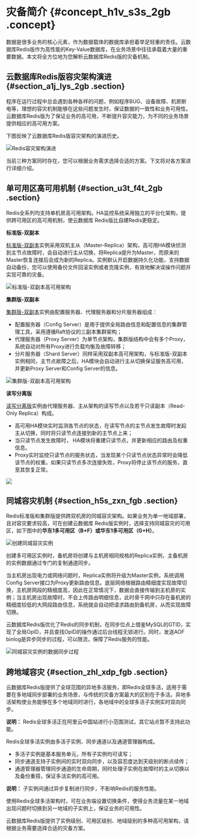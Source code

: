 # 灾备简介 {#concept_h1v_s3s_2gb .concept}

数据是很多业务的核心元素，作为数据载体的数据库承担着举足轻重的责任。云数据库Redis版作为高性能的Key-Value数据库，在业务场景中往往承载着大量的重要数据。本文将全方位地为您解析云数据库Redis版的灾备机制。

## 云数据库Redis版容灾架构演进 {#section_a1j_lys_2gb .section}

程序在运行过程中总会遇到各种各样的问题，例如程序BUG、设备故障、机房断电等，理想的容灾机制能够在这些问题发生时，保证数据的一致性和业务可用性。云数据库Redis版为了保证业务的高可用，不断提升容灾能力，为不同的业务场景提供相应的高可用方案。

下图反映了云数据库Redis版容灾架构的演进历史。

 ![](images/34878_zh-CN.png "Redis容灾架构演进")

当前三种方案同时存在，您可以根据业务需求选择合适的方案。下文将对各方案进行详细介绍。

## 单可用区高可用机制 {#section_u3t_f4t_2gb .section}

Redis全系列均支持单机房高可用架构。HA监控系统采用独立的平台化架构，提供跨可用区的高可用机制，使云数据库 Redis版比自建Redis更稳定。

**标准版-双副本**

[标准版-双副本](intl.zh-CN/产品简介/产品系列/Redis标准版-双副本.md#)实例采用双机主从（Master-Replica）架构，高可用HA模块侦测到主节点故障时，会自动进行主从切换，将Replica提升为Master，而原来的Master恢复连接后会成为新的Replica。实例默认开启数据持久化功能，支持数据自动备份，您可以使用备份文件回滚实例或者克隆实例，有效地解决误操作问题并实现可靠的灾备。

![](images/34891_zh-CN.png "标准版-双副本高可用架构")

**集群版-双副本**

[集群版-双副本](intl.zh-CN/产品简介/产品系列/Redis集群版-双副本.md#)实例由配置服务器、代理服务器和分片服务器组成：

-   配置服务器（Config Server）是用于提供全局路由信息和配置信息的集群管理工具，采用遵循Raft协议的三副本集群架构；
-   代理服务器（Proxy Server）为单节点架构，集群版结构中会有多个Proxy，系统自动对所有Proxy进行负载均衡及故障转移；
-   分片服务器（Shard Server）同样采用双副本高可用架构，与标准版-双副本实例相同，主节点故障之后，HA模块会自动进行主从切换保证服务高可用，并更新Proxy Server和Config Server的信息。

![](images/34890_zh-CN.png "集群版-双副本高可用架构")

**读写分离版**

[读写分离版](intl.zh-CN/产品简介/产品系列/Redis读写分离实例.md#)实例由代理服务器、主从架构的读写节点以及若干只读副本（Read-Only Replica）构成。

-   高可用HA模块实时监测各节点的状态，在读写节点的主节点发生故障时发起主从切换，同时将只读节点连接到新的主节点上来；
-   当只读节点发生故障时， HA模块将重建只读节点，并更新相应的路由及权重信息。
-   Proxy实时监控只读节点的服务状态，当发现某个只读节点状态异常时会降低该节点的权重。如果只读节点多次连接失败，Proxy将停止该节点的服务，直至其恢复正常。

 

![](http://static-aliyun-doc.oss-cn-hangzhou.aliyuncs.com/assets/img/81454/156091500634897_zh-CN.png)

## 同城容灾机制 {#section_h5s_zxn_fgb .section}

Redis标准版和集群版提供跨双机房的同城容灾架构。如果业务为单一地域部署，且对容灾要求较高，可在创建云数据库 Redis版实例时，选择支持同城容灾的可用区，如下图中的**华东1多可用区（B+F）**或**华东1多可用区（G+H）**。

![](images/35009_zh-CN.png "创建同城容灾实例")

创建多可用区实例时，备机房将创建与主机房相同规格的Replica实例，主备机房的实例数据通过专门的复制通道同步。

当主机房出现电力或网络问题时，Replica实例将升级为Master实例，系统调用Config Server接口为Proxy更新路由信息。底层网络根据路由精细度实现故障切换，主机房网段的精细度高，因此在正常情况下，数据会直接传输到主机房的实例；当主机房出现故障时，不会上传路由明细信息，此时骨干网中只存在备机房的精细度较低的大网段路由信息，系统就会自动把请求路由到备机房，从而实现故障切换。

云数据库Redis版优化了Redis的同步机制，在同步位点上借鉴MySQL的GTID，实现了全局OpID，并且查找OpID的操作通过后台线程无锁进行。同时，发送AOF binlog是异步同步的过程，可以限流，保障了Redis服务的性能。

![](images/35019_zh-CN.png "同城容灾实例的数据同步过程")

## 跨地域容灾 {#section_zhl_xdp_fgb .section}

云数据库Redis版提供了全球范围的异地多活服务，即Redis全球多活，适用于需要在多地域同步部署的业务场景，与传统的灾备方案最大的区别在于多活。异地多活架构使业务能够在多个地域同时进行，各地域中的全球多活子实例实时双向同步。

**说明：** Redis全球多活正在阿里云中国站进行小范围测试，其它站点暂不支持此功能。

Redis全球多活实例由多活子实例、同步通道以及通道管理器构成。

-   多活子实例是基本服务单元，所有子实例均可读写；
-   同步通道支持子实例间的实时双向同步，以及容忍度达到天级别的断点续传；
-   通道管理器管理同步通道的生命周期，同时处理子实例在故障时的主从切换以及备份重搭，保证多活实例的高可用。

**说明：** 子实例间通过异步复制进行同步，不影响Redis的服务性能。

使用Redis全球多活架构时，可在业务端设置切换条件，使得业务流量在某一地域出现问题时切换到另一地域的子实例上，保证业务的可用性。

云数据库Redis版提供了实例级别、可用区级别、地域级别的多种高可用架构，请根据业务需要选择合适的灾备方案。

